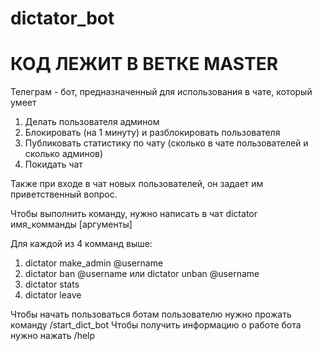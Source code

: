 # dictator_bot

# КОД ЛЕЖИТ В ВЕТКЕ MASTER #

Телеграм - бот, предназначенный для использования в чате, который умеет
1) Делать пользователя админом
2) Блокировать (на 1 минуту) и разблокировать пользователя
3) Публиковать статистику по чату (сколько в чате пользователей и сколько админов)
4) Покидать чат

Также при входе в чат новых пользователей, он задает им приветственный вопрос.

Чтобы выполнить команду, нужно написать в чат
dictator имя_комманды [аргументы]

Для каждой из 4 комманд выше:
1) dictator make_admin @username
2) dictator ban @username    или dictator unban @username
3) dictator stats
4) dictator leave

Чтобы начать пользоваться ботам пользователю нужно прожать команду /start_dict_bot
Чтобы получить информацию о работе бота нужно нажать /help
